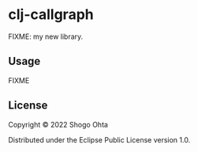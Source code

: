 # clj-callgraph

FIXME: my new library.

## Usage

FIXME

## License

Copyright © 2022 Shogo Ohta

Distributed under the Eclipse Public License version 1.0.
